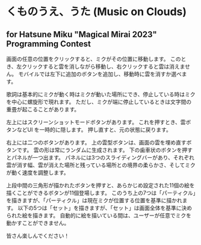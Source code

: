 # くものうえ、うた (Music on Clouds)
## for Hatsune Miku "Magical Mirai 2023" Programming Contest

画面の任意の位置をクリックすると、ミクがその位置に移動します。 このとき、左クリックすると雲を消しながら移動し、右クリックすると雲は消えません。 モバイルでは左下に追加のボタンを追加し、移動時に雲を消すか選べます。

歌詞は基本的にミクが動く時はミクが動いた場所にでき、停止している時はミクを中心に螺旋形で現れます。 ただし、ミクが端に停止しているときは文字間の重畳が起こることがあります。

左上にはスクリーンショットモードボタンがあります。 これを押すとき、雲ボタンなどUI を一時的に隠します。 押し直すと、元の状態に戻ります。

右上には二つのボタンがあります。 上の雲型ボタンは、画面の雲を埋め直すボタンです。 雲の形は常にランダムに生成されます。 下の歯車状のボタンを押すとパネルが一つ出ます。 パネルには3つのスライディングバーがあり、それぞれ雲が消す幅、雲が消えた場所と残っている場所との境界の柔らかさ、そしてミクが動く速度を調整します。

上段中間の三角形が描かれたボタンを押すと、あらかじめ設定された11個の絵を描くことができるボタンが11個登場します。 このうち上の7つは「パーティクル」を描きますが、「パーティクル」は現在ミクが位置する位置を基準に描かれます。 以下の5つは「セット」を描きますが、「セット」は画面全体を基準に決められた絵を描きます。 自動的に絵を描いている間は、ユーザーが任意でミクを動かすことができません。

皆さん楽しんでください！
